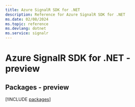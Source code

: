 ```yaml
---
title: Azure SignalR SDK for .NET
description: Reference for Azure SignalR SDK for .NET
ms.date: 02/08/2024
ms.topic: reference
ms.devlang: dotnet
ms.service: signalr
---
```

# Azure SignalR SDK for .NET - preview
## Packages - preview
[!INCLUDE [packages](signalr-index.md)]